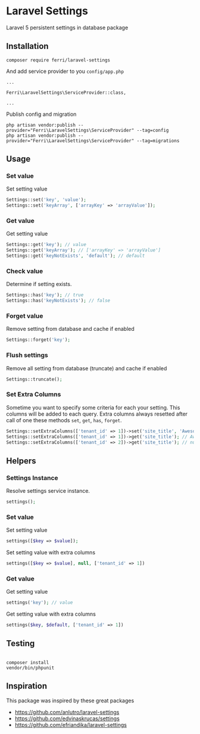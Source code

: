 # Laravel Settings

Laravel 5 persistent settings in database package

## Installation

```
composer require ferri/laravel-settings
```

And add service provider to you `config/app.php`

```
...

Ferri\LaravelSettings\ServiceProvider::class,

...
```

Publish config and migration

```
php artisan vendor:publish --provider="Ferri\LaravelSettings\ServiceProvider" --tag=config
php artisan vendor:publish --provider="Ferri\LaravelSettings\ServiceProvider" --tag=migrations
```

## Usage

### Set value
Set setting value
```php
Settings::set('key', 'value');
Settings::set('keyArray', ['arrayKey' => 'arrayValue']);
```

### Get value
Get setting value
```php
Settings::get('key'); // value
Settings::get('keyArray'); // ['arrayKey' => 'arrayValue']
Settings::get('keyNotExists', 'default'); // default
```

### Check value
Determine if setting exists.
```php
Settings::has('key'); // true
Settings::has('keyNotExists'); // false
```

### Forget value
Remove setting from database and cache if enabled
```php
Settings::forget('key');
```

### Flush settings
Remove all setting from database (truncate) and cache if enabled
```php
Settings::truncate();
```

### Set Extra Columns
Sometime you want to specify some criteria for each your setting. This columns will be added to each query.
Extra columns always resetted after call of one these methods `set`, `get`, `has`, `forget`.
```php
Settings::setExtraColumns(['tenant_id' => 1])->set('site_title', 'Awesome Blog');
Settings::setExtraColumns(['tenant_id' => 1])->get('site_title'); // Awesome Blog
Settings::setExtraColumns(['tenant_id' => 2])->get('site_title'); // null
```

## Helpers

### Settings Instance
Resolve settings service instance.
```php
settings();
```

### Set value
Set setting value
```php
settings([$key => $value]);
```

Set setting value with extra columns
```php
settings([$key => $value], null, ['tenant_id' => 1])
```

### Get value
Get setting value
```php
settings('key'); // value
```

Get setting value with extra columns
```php
settings($key, $default, ['tenant_id' => 1])
```

## Testing

```

composer install
vendor/bin/phpunit

```

## Inspiration
This package was inspired by these great packages
- https://github.com/anlutro/laravel-settings
- https://github.com/edvinaskrucas/settings
- https://github.com/efriandika/laravel-settings